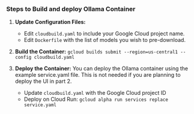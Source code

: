 ### Steps to Build and deploy Ollama Container

1.  **Update Configuration Files:**

    -   Edit `cloudbuild.yaml` to include your Google Cloud project name.
    -   Edit `Dockerfile` with the list of models you wish to
        pre-download.

2.  **Build the Container:** `gcloud builds submit --region=us-central1 --config cloudbuild.yaml`

3.  **Deploy the Container:** You can deploy the Ollama container
    using the example service.yaml file. This is not needed if you are
    planning to deploy the UI in part 2.

    -   Update `cloudbuild.yaml` with the Google Cloud project ID
    -   Deploy on Cloud Run: `gcloud alpha run services replace service.yaml`
